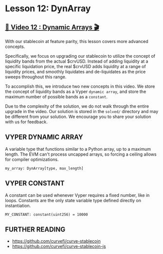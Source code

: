 # Lesson 12: DynArray

## [🎥 Video 12 : Dynamic Arrays 🎬](https://youtu.be/txx68frMlho)

With our stablecoin at feature parity, this lesson covers more advanced concepts.  

Specifically, we focus on upgrading our stablecoin to utilize the concept of liquidity bands from the actual $crvUSD.  Instead of adding liquidity at a specific liquidation price, the real $crvUSD adds liquidity at a range of liquidity prices, and smoothly liquidates and de-liquidates as the price sweeps throughout this range.

To accomplish this, we introduce two new concepts in this video.  We store the concept of liquidity bands as a Vyper `dynamic array`, and store the maximum number of possible bands as a `constant`.

Due to the complexity of the solution, we do not walk through the entire upgrade in the video.  Our solution is stored in the `solved/` directory and may be different from your solution.  We encourage you to share your solution with us for feedback.


## VYPER DYNAMIC ARRAY
A variable type that functions similar to a Python array, up to a maximum length.
The EVM can't process uncapped arrays, so forcing a ceiling allows for compiler optimizations.

    my_array: DynArray[type, max_length]


## VYPER CONSTANT
A constant can be used whenever Vyper requires a fixed number, like in loops.
Constants are the only state variable type defined directly on instantiation.

    MY_CONSTANT: constant(uint256) = 10000


## FURTHER READING

* https://github.com/curvefi/curve-stablecoin
* https://github.com/curvefi/curve-stablecoin-js
